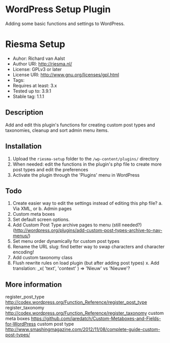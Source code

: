 WordPress Setup Plugin
========================

Adding some basic functions and settings to WordPress.


# Riesma Setup

- Auhor: Richard van Aalst
- Author URI: http://riesma.nl/
- License: GPLv3 or later
- License URI: http://www.gnu.org/licenses/gpl.html
- Tags:
- Requires at least: 3.x
- Tested up to: 3.9.1
- Stable tag: 1.1.1


## Description

Add and edit this plugin's functions for creating custom post types and taxonomies, cleanup and sort admin menu items.


## Installation

1. Upload the `riesma-setup` folder to the `/wp-content/plugins/` directory
2. When needed: edit the functions in the plugin's php file to create more post types and edit the preferences
3. Activate the plugin through the 'Plugins' menu in WordPress


## Todo
1.   Create easier way to edit the settings instead of editing this php file?
  a. Via XML, or
  b. Admin pages
2.   Custom meta boxes
3.   Set default screen options.
4.   Add Custom Post Type archive pages to menu (still needed?)
     (http://wordpress.org/plugins/add-custom-post-types-archive-to-nav-menus/)
5.   Set menu order dynamically for custom post types
6.   Rename the URL slug: find better way to swap characters and character encoding!
7.   Add custom taxonomy class
8.   Flush rewrite rules on load plugin (but after adding post types)
x.   Add translation: _x( 'text', 'context' ) => 'Nieuw' vs 'Nieuwe'?


## More information
register_post_type   http://codex.wordpress.org/Function_Reference/register_post_type
register_taxonomy    http://codex.wordpress.org/Function_Reference/register_taxonomy
custom meta boxes    https://github.com/jaredatch/Custom-Metaboxes-and-Fields-for-WordPress
custom post type     http://www.smashingmagazine.com/2012/11/08/complete-guide-custom-post-types/

